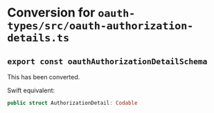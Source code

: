 # Conversion for `oauth-types/src/oauth-authorization-details.ts`

## `export const oauthAuthorizationDetailSchema`

This has been converted.

Swift equivalent:

```swift
public struct AuthorizationDetail: Codable
```
